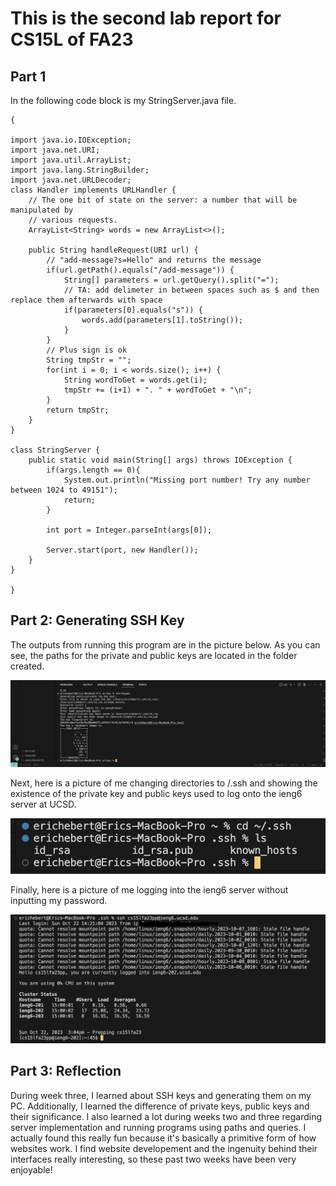 # This is the second lab report for CS15L of FA23

## Part 1
In the following code block is my StringServer.java file.
```
{

import java.io.IOException;
import java.net.URI;
import java.util.ArrayList;
import java.lang.StringBuilder;
import java.net.URLDecoder;
class Handler implements URLHandler {
    // The one bit of state on the server: a number that will be manipulated by
    // various requests.
    ArrayList<String> words = new ArrayList<>();

    public String handleRequest(URI url) {
        // "add-message?s=Hello" and returns the message
        if(url.getPath().equals("/add-message")) {
            String[] parameters = url.getQuery().split("=");
            // TA: add delimeter in between spaces such as $ and then replace them afterwards with space
            if(parameters[0].equals("s")) {
                words.add(parameters[1].toString());
            }
        }
        // Plus sign is ok
        String tmpStr = "";
        for(int i = 0; i < words.size(); i++) {
            String wordToGet = words.get(i);
            tmpStr += (i+1) + ". " + wordToGet + "\n";
        }
        return tmpStr;
    }
}

class StringServer {
    public static void main(String[] args) throws IOException {
        if(args.length == 0){
            System.out.println("Missing port number! Try any number between 1024 to 49151");
            return;
        }

        int port = Integer.parseInt(args[0]);

        Server.start(port, new Handler());
    }
}

}
```

## Part 2: Generating SSH Key

The outputs from running this program are in the picture below. As you can see,
the paths for the private and public keys are located in the folder created.

![SSH Generation](<images/PA2 Images/ssh key generation.png>)

Next, here is a picture of me changing directories to /.ssh and showing the existence of
the private key and public keys used to log onto the ieng6 server at UCSD.

![ls SSH Key path](<images/PA2 Images/ls-.ssh-folder.png>)

Finally, here is a picture of me logging into the ieng6 server without inputting my password.

![Logging into ieng server](<images/PA2 Images/Screenshot 2023-10-22 at 3.04.21 PM.png>)

## Part 3: Reflection
During week three, I learned about SSH keys and generating them on my PC. Additionally, I learned the difference of
private keys, public keys and their significance. I also learned a lot during weeks two and three regarding 
server implementation and running programs using paths and queries. I actually found this really fun because it's
basically a primitive form of how websites work. I find website developement and the ingenuity behind their interfaces
really interesting, so these past two weeks have been very enjoyable!

